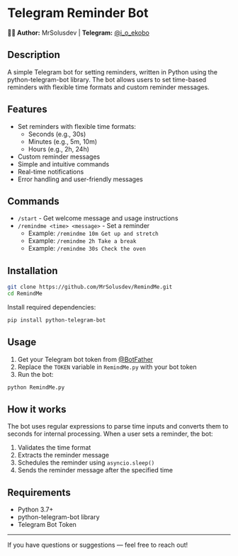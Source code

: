 # Telegram Reminder Bot

**👨‍💻 Author:** MrSolusdev | **Telegram:** [@i_o_ekobo](https://t.me/i_o_ekobo)

## Description

A simple Telegram bot for setting reminders, written in Python using the python-telegram-bot library. The bot allows users to set time-based reminders with flexible time formats and custom reminder messages.

## Features
- Set reminders with flexible time formats:
  - Seconds (e.g., 30s)
  - Minutes (e.g., 5m, 10m)
  - Hours (e.g., 2h, 24h)
- Custom reminder messages
- Simple and intuitive commands
- Real-time notifications
- Error handling and user-friendly messages

## Commands
- `/start` - Get welcome message and usage instructions
- `/remindme <time> <message>` - Set a reminder
  - Example: `/remindme 10m Get up and stretch`
  - Example: `/remindme 2h Take a break`
  - Example: `/remindme 30s Check the oven`

## Installation

```bash
git clone https://github.com/MrSolusdev/RemindMe.git
cd RemindMe
```

Install required dependencies:
```bash
pip install python-telegram-bot
```

## Usage

1. Get your Telegram bot token from [@BotFather](https://t.me/BotFather)
2. Replace the `TOKEN` variable in `RemindMe.py` with your bot token
3. Run the bot:
```bash
python RemindMe.py
```

## How it works

The bot uses regular expressions to parse time inputs and converts them to seconds for internal processing. When a user sets a reminder, the bot:
1. Validates the time format
2. Extracts the reminder message
3. Schedules the reminder using `asyncio.sleep()`
4. Sends the reminder message after the specified time

## Requirements
- Python 3.7+
- python-telegram-bot library
- Telegram Bot Token

---

If you have questions or suggestions — feel free to reach out! 